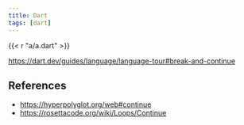 ```yaml
---
title: Dart
tags: [dart]
---
```


{{< r "a/a.dart" >}}

<https://dart.dev/guides/language/language-tour#break-and-continue>

## References

- <https://hyperpolyglot.org/web#continue>
- <https://rosettacode.org/wiki/Loops/Continue>

